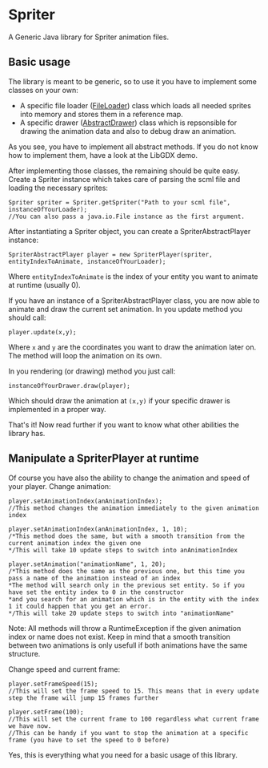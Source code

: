Spriter
=======

A Generic Java library for Spriter animation files.



Basic usage
-----------
The library is meant to be generic, so to use it you have to implement some classes on your own:
*   A specific file loader ([FileLoader](https://github.com/Trixt0r/spriter/blob/master/Spriter/src/com/brashmonkey/spriter/file/FileLoader.java "FileLoader")) class which loads all needed sprites into memory and stores them in a reference map.
*   A specific drawer ([AbstractDrawer](https://github.com/Trixt0r/spriter/blob/master/Spriter/src/com/brashmonkey/spriter/draw/AbstractDrawer.java "AbstractDrawer")) class which is repsonsible for drawing the animation data and also to debug draw an animation.

As you see, you have to implement all abstract methods.
If you do not know how to implement them, have a look at the LibGDX demo.

After implementing those classes, the remaining should be quite easy.
Create a Spriter instance which takes care of parsing the scml file and loading the necessary sprites:
```
Spriter spriter = Spriter.getSpriter("Path to your scml file", instanceOfYourLoader);
//You can also pass a java.io.File instance as the first argument.
```

After instantiating a Spriter object, you can create a SpriterAbstractPlayer instance:
```
SpriterAbstractPlayer player = new SpriterPlayer(spriter, entityIndexToAnimate, instanceOfYourLoader);
```
Where `entityIndexToAnimate` is the index of your entity you want to animate at runtime (usually 0).

If you have an instance of a SpriterAbstractPlayer class, you are now able to animate and draw the current set animation.
In you update method you should call:
```
player.update(x,y);
```
Where `x` and `y` are the coordinates you want to draw the animation later on.
The method will loop the animation on its own.

In you rendering (or drawing) method you just call:
```
instanceOfYourDrawer.draw(player);
```
Which should draw the animation at `(x,y)` if your specific drawer is implemented in a proper way.

That's it! Now read further if you want to know what other abilities the library has.

Manipulate a SpriterPlayer at runtime
-----------------------------
Of course you have also the ability to change the animation and speed of your player.
Change animation:
```
player.setAnimationIndex(anAnimationIndex);
//This method changes the animation immediately to the given animation index

player.setAnimationIndex(anAnimationIndex, 1, 10);
/*This method does the same, but with a smooth transition from the current animation index the given one
*/This will take 10 update steps to switch into anAnimationIndex

player.setAnimation("animationName", 1, 20); 
/*This method does the same as the previous one, but this time you pass a name of the animation instead of an index
*The method will search only in the previous set entity. So if you have set the entity index to 0 in the constructor
*and you search for an animation which is in the entity with the index 1 it could happen that you get an error.
*/This will take 20 update steps to switch into "animationName"
```
Note: All methods will throw a RuntimeException if the given animation index or name does not exist.
Keep in mind that a smooth transition between two animations is only usefull if both animations have the same structure.

Change speed and current frame:
```
player.setFrameSpeed(15);
//This will set the frame speed to 15. This means that in every update step the frame will jump 15 frames further

player.setFrame(100);
//This will set the current frame to 100 regardless what current frame we have now.
//This can be handy if you want to stop the animation at a specific frame (you have to set the speed to 0 before)
```
Yes, this is everything what you need for a basic usage of this library.
